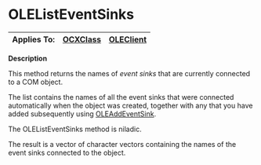 




<h1 class="heading"><span class="name">OLEListEventSinks</span></h1>

| Applies To: | [OCXClass](./ocxclass.md) | [OLEClient](./oleclient.md) |
| --- | --- | ---  |


**Description**


This method returns the names of *event sinks* that are currently connected to a COM object.


The list contains the names of all the event sinks that were connected automatically when the object was created, together with any that you have added subsequently using [OLEAddEventSink](./oleaddeventsink.md).


The OLEListEventSinks method is niladic.


The result is a vector of character vectors containing the names of the event sinks connected to the object.



